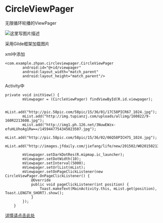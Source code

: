# CircleViewPager
无限循环轮播的ViewPager


![这里写图片描述](http://img.blog.csdn.net/20160726200103033)

采用Gilde框架加载图片

xml中添加
```
<com.example.zhpan.circleviewpager.CircleViewPager
        android:id="@+id/viewpager"
        android:layout_width="match_parent"
        android:layout_height="match_parent"/>
```
Activity中

```
private void initView() {
        mViewpager = (CircleViewPager) findViewById(R.id.viewpager);

        mList.add("http://pic.58pic.com/58pic/15/36/01/17C58PICR67_1024.jpg");
        mList.add("http://img.tupianzj.com/uploads/allimg/160822/9-160R2213608.jpg");
        mList.add("http://img1.ph.126.net/3NuwEWzx-efuHLUhoAg1Rw==/1459447754345023507.jpg");
        mList.add("http://pic.58pic.com/58pic/15/36/02/06Q58PICH7S_1024.jpg");
        mList.add("http://images.jfdaily.com/jiefang/life/new/201502/W020150213267781833219.jpg");
        
        mViewpager.setDarkDotRes(R.mipmap.ic_launcher);
        mViewpager.setDotWidth(10);
        mViewpager.setInterval(5000);
        mViewpager.setUrlList(mList);
        mViewpager.setOnPageClickListener(new CircleViewPager.OnPageClickListener() {
            @Override
            public void pageClickListener(int position) {
                Toast.makeText(MainActivity.this, mList.get(position), Toast.LENGTH_SHORT).show();
            }
        });
    }
```
[详情请点击此处](http://blog.csdn.net/qq_20521573/article/details/52037929)
